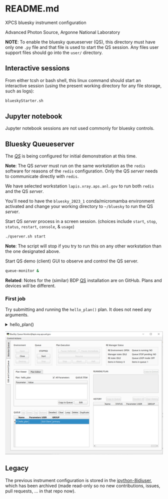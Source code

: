 # README.md

XPCS bluesky instrument configuration

Advanced Photon Source, Argonne National Laboratory

**NOTE**:  To enable the bluesky queueserver (QS), this directory
must have only one `.py` file and that file is used to start the
QS session.  Any files user support files should go into the
`user/` directory.

## Interactive sessions

From either tcsh or bash shell, this linux command should start an
interactive session (using the present working directory for any
file storage, such as logs):

```bash
blueskyStarter.sh
```

## Jupyter notebook

Jupyter notebook sessions are not used commonly for bluesky controls.

## Bluesky Queueserver

The [_QS_](./instrument/README.md) is being configured for
initial demonstration at this time.

**Note**: The QS _server_ must run on the same workstation as the `redis`
software for reasons of the `redis` configuration.  Only the
QS _server_ needs to communicate directly with `redis`.

We have selected workstation `lapis.xray.aps.anl.gov` to run
both `redis` and the QS _server_.

You'll need to have the `bluesky_2023_1` conda/micromamba environment
activated and change your working directory to `~/bluesky` to run the
QS _server_.

Start QS _server_ process in a screen session. (choices include
`start`, `stop`, `status`, `restart`, `console`, & `usage`)

```bash
./qserver.sh start
```

**Note**: The script will stop if you try to run this on any other
workstation than the one designated above.

Start QS demo (client) GUI to observe and control the QS server.

```bash
queue-monitor &
```

**Related**: Notes for the (similar) BDP
[QS](https://github.com/BCDA-APS/bdp_controls/blob/main/qserver/README.md)
installation are on GitHub.  Plans and devices _will_ be different.

### First job

Try submitting and running the `hello_plan()` plan.  It does not need any arguments.

<details>
<summary>hello_plan()</summary>

```
[I 2023-02-22 11:34:19,130 bluesky_queueserver.manager.manager] Adding new item to the queue ...
[I 2023-02-22 11:34:19,131 bluesky_queueserver.manager.manager] Item added: success=True item_type='plan' name='hello_plan' item_uid='40b04ad8-a4a1-49b9-8828-b111c99196ce' qsize=1.
[I 2023-02-22 11:34:19,133 bluesky_queueserver.manager.manager] Returning current queue and running plan ...
[I 2023-02-22 11:34:27,127 bluesky_queueserver.manager.manager] Starting queue processing ...
[I 2023-02-22 11:34:27,128 bluesky_queueserver.manager.manager] Processing the next queue item: 1 plans are left in the queue.
[I 2023-02-22 11:34:27,129 bluesky_queueserver.manager.manager] Starting the plan:
{'name': 'hello_plan',
'args': [],
'kwargs': {},
'user': 'GUI Client',
'user_group': 'primary',
'meta': {},
'item_uid': '40b04ad8-a4a1-49b9-8828-b111c99196ce'}.
[I 2023-02-22 11:34:27,129 bluesky_queueserver.manager.worker] Starting execution of a plan ...
[I 2023-02-22 11:34:27,129 bluesky_queueserver.manager.worker] Starting a plan 'hello_plan'.
[I 2023-02-22 11:34:27,257 bluesky_queueserver.manager.plan_monitoring] New run was open: 'cb838ec8-3812-4a0f-8b54-5130c1eca54f'
Run was closed: 'cb838ec8-3812-4a0f-8b54-5130c1eca54f'
[I 2023-02-22 11:34:27,512 bluesky_queueserver.manager.worker] The plan was exited. Plan state: completed
[I 2023-02-22 11:34:27,886 bluesky_queueserver.manager.manager] No items are left in the queue.
[I 2023-02-22 11:34:27,886 bluesky_queueserver.manager.manager] Queue is empty.
[I 2023-02-22 11:34:27,931 bluesky_queueserver.manager.manager] Returning current queue and running plan ...
[I 2023-02-22 11:34:27,932 bluesky_queueserver.manager.manager] Returning the list of runs for the running plan ...
[I 2023-02-22 11:34:27,933 bluesky_queueserver.manager.manager] Returning plan history ...
```

The run looks like:

```
In [7]: run
Out[7]:
BlueskyRun
  uid='cb838ec8-3812-4a0f-8b54-5130c1eca54f'
  exit_status='success'
  2023-02-22 11:34:27.228 -- 2023-02-22 11:34:27.272
  Streams:
    * primary
In [8]: run.primary.read()
Out[8]:
<xarray.Dataset>
Dimensions:     (time: 1)
Coordinates:
  * time        (time) float64 1.677e+09
Data variables:
    hello       (time) int64 1
    hello_text  (time) <U13 'Hello, World!'
```

</details>

![QS demo GUI](./instrument/_resources/2023-02-22-QS-lapis.png)

## Legacy

The previous instrument configuration is stored in the
[ipython-8idiuser](https://github.com/aps-8id-dys/ipython-8idiuser),
which has been archived (made read-only so no new contributions,
issues, pull requests, ... in that repo now).
